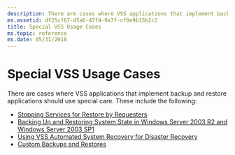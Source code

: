 ```yaml
---
description: There are cases where VSS applications that implement backup and restore applications should use special care.
ms.assetid: df25cf67-d5a6-47f4-9a7f-cf0e9b15b2c2
title: Special VSS Usage Cases
ms.topic: reference
ms.date: 05/31/2018
---
```


# Special VSS Usage Cases

There are cases where VSS applications that implement backup and restore applications should use special care. These include the following:

-   [Stopping Services for Restore by Requesters](stopping-services-for-restore-by-requestors.md)
-   [Backing Up and Restoring System State in Windows Server 2003 R2 and Windows Server 2003 SP1](backing-up-and-restoring-system-state-under-vss.md)
-   [Using VSS Automated System Recovery for Disaster Recovery](using-vss-automated-system-recovery-for-disaster-recovery.md)
-   [Custom Backups and Restores](custom-backups-and-restores.md)

 

 



